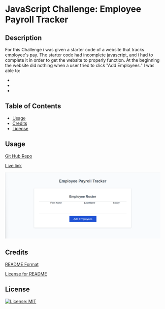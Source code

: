 # JavaScript Challenge: Employee Payroll Tracker

## Description

For this Challenge i was given a starter code of a website that tracks employee's pay. The starter code had incomplete javascript, and i had to complete it in order to get the website to properly function. At the beginning the website did nothing when a user tried to click "Add Employees." I was able to:

- 
- 
- 

## Table of Contents

- [Usage](#usage)
- [Credits](#credits)
- [License](#license)

## Usage

<a href="https://github.com/Kadeemking/Module-3-Challenge.git">Git Hub Repo</a>

<a href="https://kadeemking.github.io/Module-3-Challenge/">Live link</a>

![Employee Payroll Tracker](./Assets/Images/Screenshot3.png)


## Credits

<a href="https://coding-boot-camp.github.io/full-stack/github/professional-readme-guide">README Format</a> 

<a href="https://gist.github.com/lukas-h/2a5d00690736b4c3a7ba">License for README</a>

## License

[![License: MIT](https://img.shields.io/badge/License-MIT-yellow.svg)](https://opensource.org/licenses/MIT)

